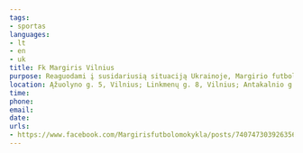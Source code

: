 ```yaml
---
tags:
- sportas
languages:
- lt
- en
- uk
title: Fk Margiris Vilnius
purpose: Reaguodami į susidariusią situaciją Ukrainoje, Margirio futbolo klubas priims visus karo pabėgėlių vaikus treniruotis futbolo mokykloje nemokamai. Taip pat vaikai bus aprengti Margirio sportiniais rūbais. Jei turite informacijos apie jau atvykusias šeimas - informuokite mus asmeninėmis FB žinutėmis.
location: Ąžuolyno g. 5, Vilnius; Linkmenų g. 8, Vilnius; Antakalnio g. 33, Vilnius; Antakalnio g. 120, Vilnius; Politikos ir Vadybos Fakultetas, Valakupių g. 5, Vilnius; Keramikų g. 38, Vilnius
time: 
phone: 
email: 
date: 
urls:
- https://www.facebook.com/Margirisfutbolomokykla/posts/7407473039263568
---
```

